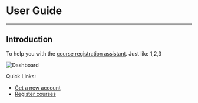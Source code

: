 # User Guide
---
## Introduction
To help you with the [course registration assistant](https://hci.pchan.cn). Just like 1,2,3  

![Dashboard](/hci_docs/user-guide/dashboard.png)

Quick Links:   
- [Get a new account](account.md#create-a-new-account)
- [Register courses](courses.md)
